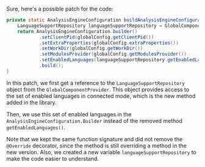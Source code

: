 Sure, here's a possible patch for the code:

```java
private static AnalysisEngineConfiguration buildAnalysisEngineConfiguration() {
    LanguageSupportRepository languageSupportRepository = GlobalComponentProvider.getGlobalRepository();
    return AnalysisEngineConfiguration.builder()
            .setClientPid(globalConfig.getClientPid())
            .setExtraProperties(globalConfig.extraProperties())
            .setWorkDir(globalConfig.getWorkDir())
            .setModulesProvider(globalConfig.getModulesProvider())
            .setEnabledLanguages(languageSupportRepository.getEnabledLanguagesInConnectedMode())
            .build();
}
```

In this patch, we first get a reference to the `LanguageSupportRepository` object from the `GlobalComponentProvider`. This object provides access to the set of enabled languages in connected mode, which is the new method added in the library.

Then, we use this set of enabled languages in the `AnalysisEngineConfiguration.Builder` instead of the removed method `getEnabledLanguages()`.

Note that we kept the same function signature and did not remove the `@Override` decorator, since the method is still overriding a method in the new version. Also, we created a new variable `languageSupportRepository` to make the code easier to understand.